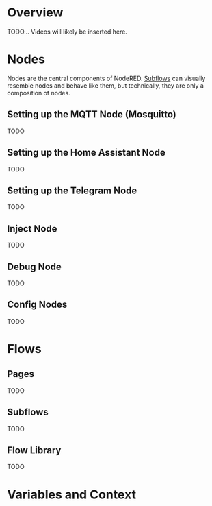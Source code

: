 # Overview
TODO...
Videos will likely be inserted here.

# Nodes
Nodes are the central components of NodeRED.
[Subflows](#subflows) can visually resemble nodes and behave like them, but technically, they are only a composition of nodes.

## Setting up the MQTT Node (Mosquitto)
TODO

## Setting up the Home Assistant Node
TODO

## Setting up the Telegram Node
TODO

## Inject Node
TODO

## Debug Node
TODO

## Config Nodes
TODO

# Flows

## Pages
TODO

## Subflows
TODO

## Flow Library
TODO

# Variables and Context